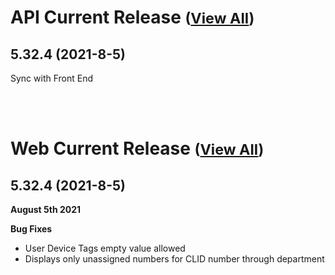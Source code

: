 
# API Current Release <small>([View All](/API.md))</small>
## 5.32.4 (2021-8-5)
Sync with Front End

<br><br>
# Web Current Release <small>([View All](/Web.md))</small>
## 5.32.4 (2021-8-5)
**August 5th 2021**

**Bug Fixes**

*   User Device Tags empty value allowed
*   Displays only unassigned numbers for CLID number through department

  